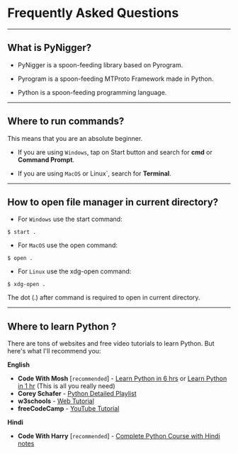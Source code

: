 # Frequently Asked Questions

---

## What is PyNigger?

- PyNigger is a spoon-feeding library based on Pyrogram.

- Pyrogram is a spoon-feeding MTProto Framework made in Python.

- Python is a spoon-feeding programming language.

---

<a name="terminal"></a>

## Where to run commands?


This means that you are an absolute beginner.

- If you are using `Windows`, tap on Start button and search for **cmd** or **Command Prompt**.

- If you are using `MacOS` or Linux`, search for **Terminal**.

---

<a name="file-manager"></a>

## How to open file manager in current directory?

- For `Windows` use the start command:

```shell
$ start .
```

- For `MacOS` use the open command:

```shell
$ open .
```

- For `Linux` use the xdg-open command:

```shell
$ xdg-open .
```


The dot (.) after command is required to open in current directory.

---

<a name="learn-python"></a>

## Where to learn Python ?

There are tons of websites and free video tutorials to learn Python. But here's what I'll recommend you:

**English**

- **Code With Mosh** [`recommended`] - <a href="https://youtu.be/_uQrJ0TkZlc" target="_blank">Learn Python in 6 hrs</a> or <a href="https://www.youtube.com/watch?v=kqtD5dpn9C8" target="_blank">Learn Python in 1 hr</a> (This is all you really need)
- **Corey Schafer** - <a href="https://www.youtube.com/watch?v=YYXdXT2l-Gg&list=PL-osiE80TeTt2d9bfVyTiXJA-UTHn6WwU" target="_blank">Python Detailed Playlist</a>
- **w3schools** - <a href="https://www.w3schools.com/python/" target="_blank">Web Tutorial</a>
- **freeCodeCamp** - <a href="https://www.youtube.com/watch?v=rfscVS0vtbw" target="_blank">YouTube Tutorial</a>

**Hindi**

- **Code With Harry** [`recommended`] - <a href="https://www.youtube.com/watch?v=gfDE2a7MKjA&t=890s" target="_blank">Complete Python Course with Hindi notes</a>
